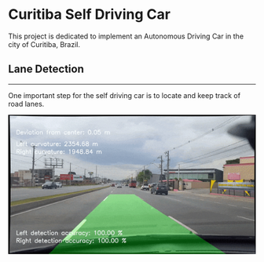 # Curitiba Self Driving Car #

This project is dedicated to implement an Autonomous Driving Car in the city of Curitiba, Brazil.

## Lane Detection
***

One important step for the self driving car is to locate and keep track of road lanes.  

![lane detection](images/lane_detection_1.gif)
